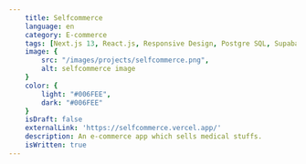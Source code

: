 ```yaml
---
    title: Selfcommerce
    language: en
    category: E-commerce
    tags: [Next.js 13, React.js, Responsive Design, Postgre SQL, Supabase]
    image: {
        src: "/images/projects/selfcommerce.png",
        alt: selfcommerce image
    }
    color: {
        light: "#006FEE",
        dark: "#006FEE"
    }
    isDraft: false
    externalLink: 'https://selfcommerce.vercel.app/'
    description: An e-commerce app which sells medical stuffs.
    isWritten: true
---
```

